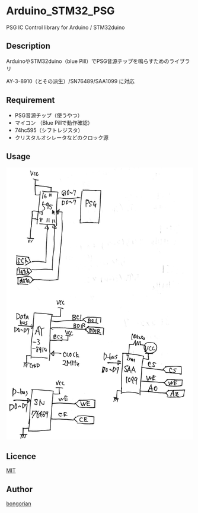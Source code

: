 Arduino_STM32_PSG
====

PSG IC Control library for Arduino / STM32duino

## Description

ArduinoやSTM32duino（blue Pill）でPSG音源チップを鳴らすためのライブラリ

AY-3-8910（とその派生）/SN76489/SAA1099 に対応

## Requirement

- PSG音源チップ（使うやつ）
- マイコン （Blue Pillで動作確認）
- 74hc595（シフトレジスタ）
- クリスタルオシレータなどのクロック源

## Usage
![image](./schematics.jpg)

## Licence

[MIT](https://github.com/Bongorian/Arduino_STM32_PSG/blob/master/LICENSE)

## Author

[bongorian](https://github.com/Bongorian)



